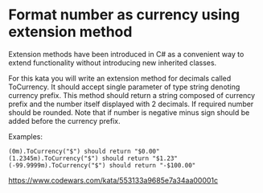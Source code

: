 Format number as currency using extension method
=========
Extension methods have been introduced in C# as a convenient way to extend functionality without introducing new inherited classes.

For this kata you will write an extension method for decimals called ToCurrency. It should accept single parameter of type string denoting currency prefix. This method should return a string composed of currency prefix and the number itself displayed with 2 decimals. If required number should be rounded. Note that if number is negative minus sign should be added before the currency prefix.

Examples:
```
(0m).ToCurrency("$") should return "$0.00"
(1.2345m).ToCurrency("$") should return "$1.23"
(-99.9999m).ToCurrency("$") should return "-$100.00"
```
https://www.codewars.com/kata/553133a9685e7a34aa00001c
